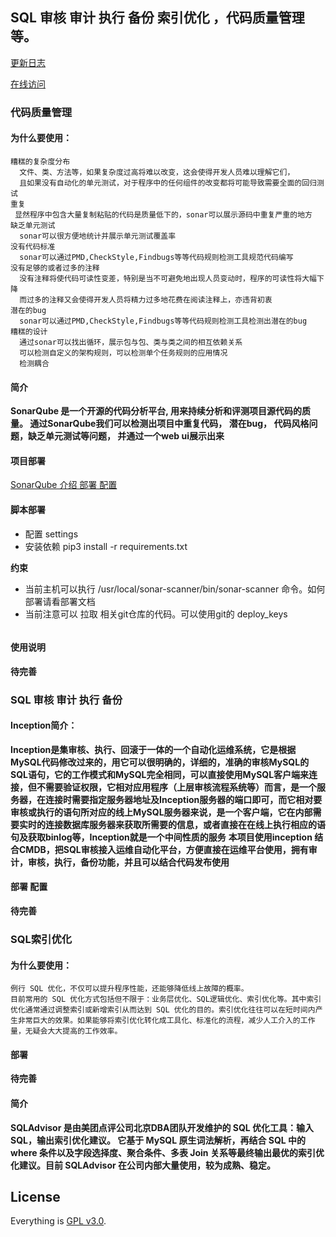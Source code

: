 ## SQL 审核 审计 执行 备份 索引优化 ，代码质量管理等。

[更新日志](https://github.com/ss1917/do_mg/releases) 

[在线访问](http://demo.opendevops.cn/)

### 代码质量管理
#### 为什么要使用：
```
糟糕的复杂度分布
  文件、类、方法等，如果复杂度过高将难以改变，这会使得开发人员难以理解它们，
  且如果没有自动化的单元测试，对于程序中的任何组件的改变都将可能导致需要全面的回归测试
重复
 显然程序中包含大量复制粘贴的代码是质量低下的，sonar可以展示源码中重复严重的地方
缺乏单元测试
  sonar可以很方便地统计并展示单元测试覆盖率
没有代码标准
  sonar可以通过PMD,CheckStyle,Findbugs等等代码规则检测工具规范代码编写
没有足够的或者过多的注释
  没有注释将使代码可读性变差，特别是当不可避免地出现人员变动时，程序的可读性将大幅下降
  而过多的注释又会使得开发人员将精力过多地花费在阅读注释上，亦违背初衷
潜在的bug
  sonar可以通过PMD,CheckStyle,Findbugs等等代码规则检测工具检测出潜在的bug
糟糕的设计
  通过sonar可以找出循环，展示包与包、类与类之间的相互依赖关系
  可以检测自定义的架构规则，可以检测单个任务规则的应用情况
  检测耦合
```
#### 简介
**SonarQube 是一个开源的代码分析平台, 用来持续分析和评测项目源代码的质量。 通过SonarQube我们可以检测出项目中重复代码， 潜在bug， 代码风格问题，缺乏单元测试等问题， 并通过一个web ui展示出来**

#### 项目部署

[SonarQube 介绍 部署 配置](https://github.com/opendevops-cn/codo-check/tree/master/doc/sonarqube.md)

#### 脚本部署
- 配置 settings
- 安装依赖  pip3 install -r requirements.txt

**约束**
- 当前主机可以执行 /usr/local/sonar-scanner/bin/sonar-scanner 命令。如何部署请看部署文档
- 当前注意可以 拉取 相关git仓库的代码。可以使用git的 deploy_keys
```

```

#### 使用说明
**待完善**

### SQL 审核 审计 执行 备份
#### Inception简介：
**Inception是集审核、执行、回滚于一体的一个自动化运维系统，它是根据MySQL代码修改过来的，用它可以很明确的，详细的，准确的审核MySQL的SQL语句，它的工作模式和MySQL完全相同，可以直接使用MySQL客户端来连接，但不需要验证权限，它相对应用程序（上层审核流程系统等）而言，是一个服务器，在连接时需要指定服务器地址及Inception服务器的端口即可，而它相对要审核或执行的语句所对应的线上MySQL服务器来说，是一个客户端，它在内部需要实时的连接数据库服务器来获取所需要的信息，或者直接在在线上执行相应的语句及获取binlog等，Inception就是一个中间性质的服务**
**本项目使用inception 结合CMDB，把SQL审核接入运维自动化平台，方便直接在运维平台使用，拥有审计，审核，执行，备份功能，并且可以结合代码发布使用**

#### 部署 配置
**待完善**

### SQL索引优化
#### 为什么要使用：
```
例行 SQL 优化，不仅可以提升程序性能，还能够降低线上故障的概率。
目前常用的 SQL 优化方式包括但不限于：业务层优化、SQL逻辑优化、索引优化等。其中索引优化通常通过调整索引或新增索引从而达到 SQL 优化的目的。索引优化往往可以在短时间内产生非常巨大的效果。如果能够将索引优化转化成工具化、标准化的流程，减少人工介入的工作量，无疑会大大提高的工作效率。
```
#### 部署
**待完善**

#### 简介
**SQLAdvisor 是由美团点评公司北京DBA团队开发维护的 SQL 优化工具：输入SQL，输出索引优化建议。 它基于 MySQL 原生词法解析，再结合 SQL 中的 where 条件以及字段选择度、聚合条件、多表 Join 关系等最终输出最优的索引优化建议。目前 SQLAdvisor 在公司内部大量使用，较为成熟、稳定。**


## License

Everything is [GPL v3.0](https://www.gnu.org/licenses/gpl-3.0.html).
